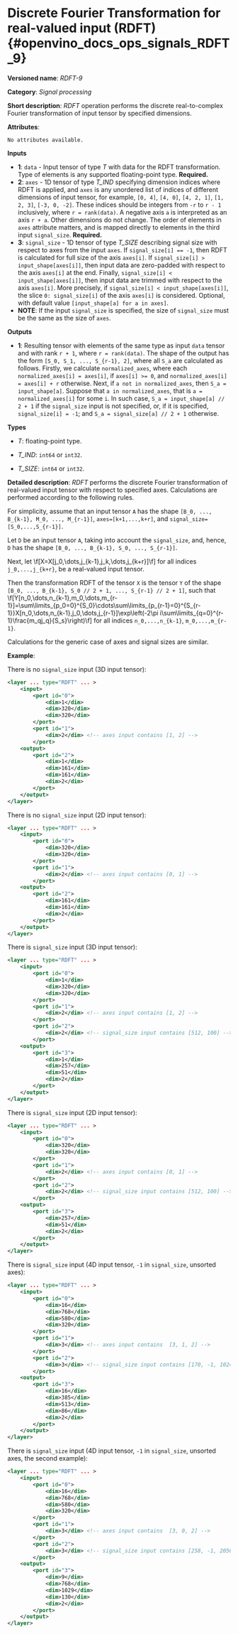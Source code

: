 # Discrete Fourier Transformation for real-valued input (RDFT) {#openvino_docs_ops_signals_RDFT_9}

**Versioned name**: *RDFT-9*

**Category**: *Signal processing*

**Short description**: *RDFT* operation performs the discrete real-to-complex Fourier transformation of input tensor by specified dimensions.

**Attributes**:

    No attributes available.

**Inputs**

*   **1**: `data` - Input tensor of type *T* with data for the RDFT transformation. Type of elements is any supported floating-point type. **Required.**
*   **2**: `axes` - 1D tensor of type *T_IND* specifying dimension indices where RDFT is applied, and `axes` is any unordered list of indices of different dimensions of input tensor, for example, `[0, 4]`, `[4, 0]`, `[4, 2, 1]`, `[1, 2, 3]`, `[-3, 0, -2]`. These indices should be integers from `-r` to `r - 1` inclusively, where `r = rank(data)`. A negative axis `a` is interpreted as an axis `r + a`. Other dimensions do not change. The order of elements in `axes` attribute matters, and is mapped directly to elements in the third input `signal_size`. **Required.**
*   **3**: `signal_size` - 1D tensor of type *T_SIZE* describing signal size with respect to axes from the input `axes`. If `signal_size[i] == -1`, then RDFT is calculated for full size of the axis `axes[i]`. If `signal_size[i] > input_shape[axes[i]]`, then input data are zero-padded with respect to the axis `axes[i]` at the end. Finally, `signal_size[i] < input_shape[axes[i]]`, then input data are trimmed with respect to the axis `axes[i]`. More precisely, if `signal_size[i] < input_shape[axes[i]]`, the slice `0: signal_size[i]` of the axis `axes[i]` is considered. Optional, with default value `[input_shape[a] for a in axes]`.
*   **NOTE**: If the input `signal_size` is specified, the size of `signal_size` must be the same as the size of `axes`.

**Outputs**

*   **1**: Resulting tensor with elements of the same type as input `data` tensor and with rank `r + 1`, where `r = rank(data)`. The shape of the output has the form `[S_0, S_1, ..., S_{r-1}, 2]`, where all `S_a` are calculated as follows. Firstly, we calculate `normalized_axes`, where each `normalized_axes[i] = axes[i]`, if `axes[i] >= 0`, and `normalized_axes[i] = axes[i] + r` otherwise. Next, if `a not in normalized_axes`, then `S_a = input_shape[a]`. Suppose that `a in normalized_axes`, that is `a = normalized_axes[i]` for some `i`. In such case, `S_a = input_shape[a] // 2 + 1` if the `signal_size` input is not specified, or, if it is specified, `signal_size[i] = -1`; and `S_a = signal_size[a] // 2 + 1` otherwise.

**Types**

* *T*: floating-point type.

* *T_IND*: `int64` or `int32`.

* *T_SIZE*: `int64` or `int32`.

**Detailed description**: *RDFT* performs the discrete Fourier transformation of real-valued input tensor with respect to specified axes. Calculations are performed according to the following rules.

For simplicity, assume that an input tensor `A` has the shape `[B_0, ..., B_{k-1}, M_0, ..., M_{r-1}]`, `axes=[k+1,...,k+r]`, and `signal_size=[S_0,...,S_{r-1}]`.

Let `D` be an input tensor `A`, taking into account the `signal_size`, and, hence, `D` has the shape `[B_0, ..., B_{k-1}, S_0, ..., S_{r-1}]`.

Next, let
\f[X=X[j_0,\dots,j_{k-1},j_k,\dots,j_{k+r}]\f]
for all indices `j_0,...,j_{k+r}`, be a real-valued input tensor.

Then the transformation RDFT of the tensor `X` is the tensor `Y` of the shape `[B_0, ..., B_{k-1}, S_0 // 2 + 1, ..., S_{r-1} // 2 + 1]`, such that
\f[Y[n_0,\dots,n_{k-1},m_0,\dots,m_{r-1}]=\sum\limits_{p_0=0}^{S_0}\cdots\sum\limits_{p_{r-1}=0}^{S_{r-1}}X[n_0,\dots,n_{k-1},j_0,\dots,j_{r-1}]\exp\left(-2\pi i\sum\limits_{q=0}^{r-1}\frac{m_qj_q}{S_s}\right)\f]
for all indices `n_0,...,n_{k-1}`, `m_0,...,m_{r-1}`.

Calculations for the generic case of axes and signal sizes are similar.

**Example**:

There is no `signal_size` input (3D input tensor):
```xml
<layer ... type="RDFT" ... >
    <input>
        <port id="0">
            <dim>1</dim>
            <dim>320</dim>
            <dim>320</dim>
        </port>
        <port id="1">
            <dim>2</dim> <!-- axes input contains [1, 2] -->
        </port>
    <output>
        <port id="2">
            <dim>1</dim>
            <dim>161</dim>
            <dim>161</dim>
            <dim>2</dim>
        </port>
    </output>
</layer>
```

There is no `signal_size` input (2D input tensor):
```xml
<layer ... type="RDFT" ... >
    <input>
        <port id="0">
            <dim>320</dim>
            <dim>320</dim>
        </port>
        <port id="1">
            <dim>2</dim> <!-- axes input contains [0, 1] -->
        </port>
    <output>
        <port id="2">
            <dim>161</dim>
            <dim>161</dim>
            <dim>2</dim>
        </port>
    </output>
</layer>
```


There is `signal_size` input (3D input tensor):
```xml
<layer ... type="RDFT" ... >
    <input>
        <port id="0">
            <dim>1</dim>
            <dim>320</dim>
            <dim>320</dim>
        </port>
        <port id="1">
            <dim>2</dim> <!-- axes input contains [1, 2] -->
        </port>
        <port id="2">
            <dim>2</dim> <!-- signal_size input contains [512, 100] -->
        </port>
    <output>
        <port id="3">
            <dim>1</dim>
            <dim>257</dim>
            <dim>51</dim>
            <dim>2</dim>
        </port>
    </output>
</layer>
```


There is `signal_size` input (2D input tensor):
```xml
<layer ... type="RDFT" ... >
    <input>
        <port id="0">
            <dim>320</dim>
            <dim>320</dim>
        </port>
        <port id="1">
            <dim>2</dim> <!-- axes input contains [0, 1] -->
        </port>
        <port id="2">
            <dim>2</dim> <!-- signal_size input contains [512, 100] -->
        </port>
    <output>
        <port id="3">
            <dim>257</dim>
            <dim>51</dim>
            <dim>2</dim>
        </port>
    </output>
</layer>
```


There is `signal_size` input (4D input tensor, `-1` in `signal_size`, unsorted axes):
```xml
<layer ... type="RDFT" ... >
    <input>
        <port id="0">
            <dim>16</dim>
            <dim>768</dim>
            <dim>580</dim>
            <dim>320</dim>
        </port>
        <port id="1">
            <dim>3</dim> <!-- axes input contains  [3, 1, 2] -->
        </port>
        <port id="2">
            <dim>3</dim> <!-- signal_size input contains [170, -1, 1024] -->
        </port>
    <output>
        <port id="3">
            <dim>16</dim>
            <dim>385</dim>
            <dim>513</dim>
            <dim>86</dim>
            <dim>2</dim>
        </port>
    </output>
</layer>
```


There is `signal_size` input (4D input tensor, `-1` in `signal_size`, unsorted axes, the second example):
```xml
<layer ... type="RDFT" ... >
    <input>
        <port id="0">
            <dim>16</dim>
            <dim>768</dim>
            <dim>580</dim>
            <dim>320</dim>
        </port>
        <port id="1">
            <dim>3</dim> <!-- axes input contains  [3, 0, 2] -->
        </port>
        <port id="2">
            <dim>3</dim> <!-- signal_size input contains [258, -1, 2056] -->
        </port>
    <output>
        <port id="3">
            <dim>9</dim>
            <dim>768</dim>
            <dim>1029</dim>
            <dim>130</dim>
            <dim>2</dim>
        </port>
    </output>
</layer>
```
